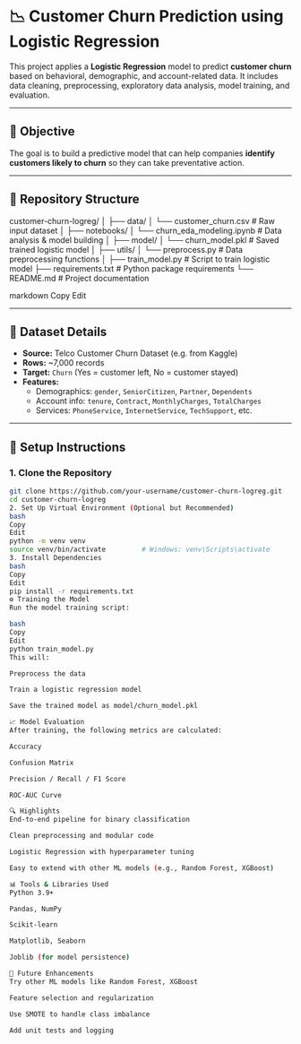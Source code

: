 # 📉 Customer Churn Prediction using Logistic Regression

This project applies a **Logistic Regression** model to predict **customer churn** based on behavioral, demographic, and account-related data. It includes data cleaning, preprocessing, exploratory data analysis, model training, and evaluation.

---

## 🧠 Objective

The goal is to build a predictive model that can help companies **identify customers likely to churn** so they can take preventative action.

---

## 📁 Repository Structure

customer-churn-logreg/
│
├── data/
│ └── customer_churn.csv # Raw input dataset
│
├── notebooks/
│ └── churn_eda_modeling.ipynb # Data analysis & model building
│
├── model/
│ └── churn_model.pkl # Saved trained logistic model
│
├── utils/
│ └── preprocess.py # Data preprocessing functions
│
├── train_model.py # Script to train logistic model
├── requirements.txt # Python package requirements
└── README.md # Project documentation

markdown
Copy
Edit

---

## 🧾 Dataset Details

- **Source:** Telco Customer Churn Dataset (e.g. from Kaggle)
- **Rows:** ~7,000 records
- **Target:** `Churn` (Yes = customer left, No = customer stayed)
- **Features:**
  - Demographics: `gender`, `SeniorCitizen`, `Partner`, `Dependents`
  - Account info: `tenure`, `Contract`, `MonthlyCharges`, `TotalCharges`
  - Services: `PhoneService`, `InternetService`, `TechSupport`, etc.

---

## 🔧 Setup Instructions

### 1. Clone the Repository

```bash
git clone https://github.com/your-username/customer-churn-logreg.git
cd customer-churn-logreg
2. Set Up Virtual Environment (Optional but Recommended)
bash
Copy
Edit
python -m venv venv
source venv/bin/activate         # Windows: venv\Scripts\activate
3. Install Dependencies
bash
Copy
Edit
pip install -r requirements.txt
⚙️ Training the Model
Run the model training script:

bash
Copy
Edit
python train_model.py
This will:

Preprocess the data

Train a logistic regression model

Save the trained model as model/churn_model.pkl

📈 Model Evaluation
After training, the following metrics are calculated:

Accuracy

Confusion Matrix

Precision / Recall / F1 Score

ROC-AUC Curve

🔍 Highlights
End-to-end pipeline for binary classification

Clean preprocessing and modular code

Logistic Regression with hyperparameter tuning

Easy to extend with other ML models (e.g., Random Forest, XGBoost)

📊 Tools & Libraries Used
Python 3.9+

Pandas, NumPy

Scikit-learn

Matplotlib, Seaborn

Joblib (for model persistence)

🚀 Future Enhancements
Try other ML models like Random Forest, XGBoost

Feature selection and regularization

Use SMOTE to handle class imbalance

Add unit tests and logging
